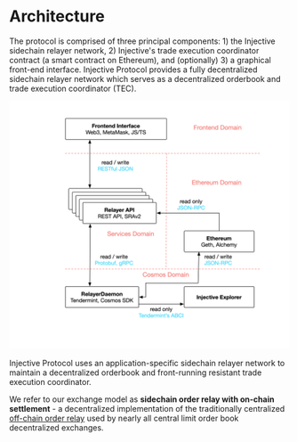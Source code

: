 # Architecture

The protocol is comprised of three principal components: 1\) the Injective sidechain relayer network, 2\) Injective's trade execution coordinator contract \(a smart contract on Ethereum\), and \(optionally\) 3\) a graphical front-end interface. Injective Protocol provides a fully decentralized sidechain relayer network which serves as a decentralized orderbook and trade execution coordinator \(TEC\). 

![](../.gitbook/assets/architecture.png)

Injective Protocol uses an application-specific sidechain relayer network to maintain a decentralized orderbook and front-running resistant trade execution coordinator. 

We refer to our exchange model as **sidechain order relay with on-chain settlement** - a decentralized implementation of the traditionally centralized [off-chain order relay](https://github.com/0xProject/0x-protocol-specification/blob/master/v2/v2-specification.md#architecture) used by nearly all central limit order book decentralized exchanges. 


